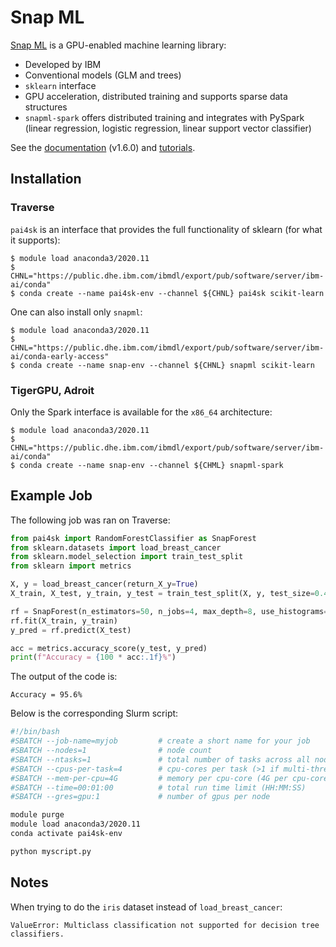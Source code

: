 # Snap ML

[Snap ML](https://www.zurich.ibm.com/snapml/) is a GPU-enabled machine learning library:

+ Developed by IBM
+ Conventional models (GLM and trees)
+ `sklearn` interface
+ GPU acceleration, distributed training and supports sparse data structures
+ `snapml-spark` offers distributed training and integrates with PySpark (linear regression, logistic regression, linear support vector classifier)

See the [documentation](https://ibmsoe.github.io/snap-ml-doc/v1.6.0/index.html) (v1.6.0) and [tutorials](https://ibmsoe.github.io/snap-ml-doc/v1.6.0/tutorials.html).

## Installation

### Traverse

`pai4sk` is an interface that provides the full functionality of sklearn (for what it supports):

```
$ module load anaconda3/2020.11
$ CHNL="https://public.dhe.ibm.com/ibmdl/export/pub/software/server/ibm-ai/conda"
$ conda create --name pai4sk-env --channel ${CHNL} pai4sk scikit-learn
```

One can also install only `snapml`:

```
$ module load anaconda3/2020.11
$ CHNL="https://public.dhe.ibm.com/ibmdl/export/pub/software/server/ibm-ai/conda-early-access"
$ conda create --name snap-env --channel ${CHNL} snapml scikit-learn
```

### TigerGPU, Adroit

Only the Spark interface is available for the `x86_64` architecture:

```
$ module load anaconda3/2020.11
$ CHNL="https://public.dhe.ibm.com/ibmdl/export/pub/software/server/ibm-ai/conda"
$ conda create --name snap-env --channel ${CHML} snapml-spark
```

## Example Job

The following job was ran on Traverse:

```python
from pai4sk import RandomForestClassifier as SnapForest
from sklearn.datasets import load_breast_cancer
from sklearn.model_selection import train_test_split
from sklearn import metrics

X, y = load_breast_cancer(return_X_y=True)
X_train, X_test, y_train, y_test = train_test_split(X, y, test_size=0.4)

rf = SnapForest(n_estimators=50, n_jobs=4, max_depth=8, use_histograms=True, use_gpu=True, gpu_ids=[0])
rf.fit(X_train, y_train)
y_pred = rf.predict(X_test)

acc = metrics.accuracy_score(y_test, y_pred)
print(f"Accuracy = {100 * acc:.1f}%")
```

The output of the code is:

```
Accuracy = 95.6%
```

Below is the corresponding Slurm script:

```bash
#!/bin/bash
#SBATCH --job-name=myjob         # create a short name for your job
#SBATCH --nodes=1                # node count
#SBATCH --ntasks=1               # total number of tasks across all nodes
#SBATCH --cpus-per-task=4        # cpu-cores per task (>1 if multi-threaded tasks)
#SBATCH --mem-per-cpu=4G         # memory per cpu-core (4G per cpu-core is default)
#SBATCH --time=00:01:00          # total run time limit (HH:MM:SS)
#SBATCH --gres=gpu:1             # number of gpus per node

module purge
module load anaconda3/2020.11
conda activate pai4sk-env

python myscript.py
```

## Notes

When trying to do the `iris` dataset instead of `load_breast_cancer`:

```
ValueError: Multiclass classification not supported for decision tree classifiers.
```
